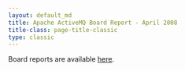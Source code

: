 ```yaml
---
layout: default_md
title: Apache ActiveMQ Board Report - April 2008 
title-class: page-title-classic
type: classic
---
```


Board reports are available [here](team/reports).
